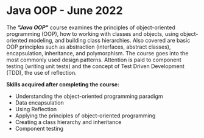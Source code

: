 # Java OOP - June 2022

The **_"Java OOP"_** course examines the principles of object-oriented programming (OOP), how to working with classes and objects, using object-oriented modeling, and building class hierarchies. Also covered are basic OOP principles such as abstraction (interfaces, abstract classes), encapsulation, inheritance, and polymorphism. The course goes into the most commonly used design patterns. Attention is paid to component testing (writing unit tests) and the concept of Test Driven Development (TDD), the use of reflection.

**Skills acquired after completing the course:**

- Understanding the object-oriented programming paradigm
- Data encapsulation
- Using Reflection
- Applying the principles of object-oriented programming
- Creating a class hierarchy and inheritance
- Component testing